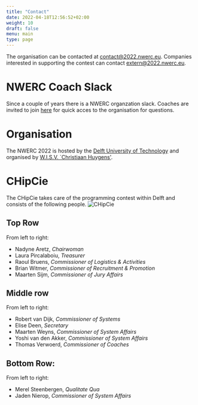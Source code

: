 ```yaml
---
title: "Contact"
date: 2022-04-18T12:56:52+02:00
weight: 10
draft: false
menu: main
type: page
---
```

The organisation can be contacted at [contact@2022.nwerc.eu](mailto:contact@2022.nwerc.eu). Companies interested in supporting the contest can contact [extern@2022.nwerc.eu](mailto:extern@2022.nwerc.eu).

# NWERC Coach Slack
Since a couple of years there is a NWERC organzation slack. Coaches are invited to join [here](https://join.slack.com/t/nwerc2022/shared_invite/zt-1ggf2uot2-SVwK9k29~xfwKZaZT0Vw6Q) 
for quick acces to the organisation for questions.

# Organisation
The NWERC 2022 is hosted by the [Delft University of Technology](https://www.tudelft.nl) and organised by [W.I.S.V. `Christiaan Huygens'](https://ch.tudelft.nl).

# CHipCie
The CHipCie takes care of the programming contest within Delft and consists of the following people.
![CHipCie](/chipcie.webp)

## Top Row
From left to right:
* Nadyne Aretz, _Chairwoman_
* Laura Pircalaboiu, _Treasurer_
* Raoul Bruens, _Commissioner of Logistics & Activities_
* Brian Witmer, _Commissioner of Recruitment & Promotion_
* Maarten Sijm, _Commissioner of Jury Affairs_

## Middle row
From left to right:
* Robert van Dijk, _Commissioner of Systems_
* Elise Deen, _Secretary_
* Maarten Weyns, _Commissioner of System Affairs_
* Yoshi van den Akker, _Commissioner of System Affairs_
* Thomas Verwoerd, _Commissioner of Coaches_

## Bottom Row:
From left to right:
* Merel Steenbergen, _Qualitate Qua_
* Jaden Nierop, _Commissioner of System Affairs_
